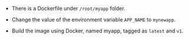 - There is a Dockerfile under `/root/myapp` folder.

- Change the value of the environment variable `APP_NAME` to `mynewapp`.

- Build the image using Docker, named myapp, tagged as `latest` and `v1`.